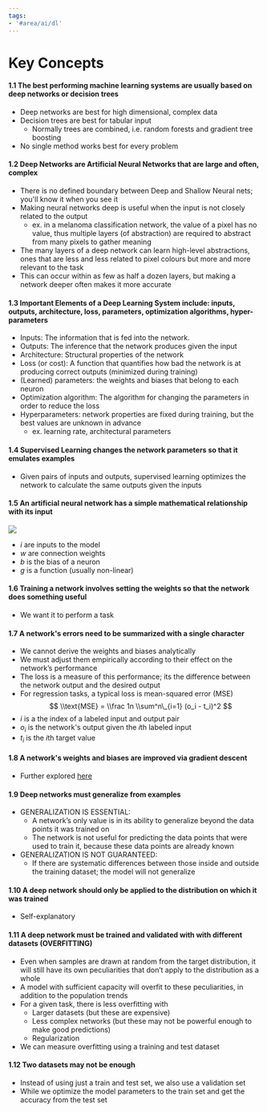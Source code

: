 ```yaml
---
tags:
- '#area/ai/dl'
---
```


# Key Concepts

#### 1.1 The best performing machine learning systems are usually based on deep networks or decision trees

- Deep networks are best for high dimensional, complex data
- Decision trees are best for tabular input
  - Normally trees are combined, i.e. random forests and gradient tree boosting
- No single method works best for every problem

#### 1.2 Deep Networks are Artificial Neural Networks that are large and often, complex

- There is no defined boundary between Deep and Shallow Neural nets; you'll know it when you see it
- Making neural networks deep is useful when the input is not closely related to the output
  - ex. in a melanoma classification network, the value of a pixel has no value, thus multiple layers (of abstraction) are required to abstract from many pixels to gather meaning
- The many layers of a deep network can learn high-level abstractions, ones that are less and less related to pixel colours but more and more relevant to the task
- This can occur within as few as half a dozen layers, but making a network deeper often makes it more accurate

#### 1.3 Important Elements of a Deep Learning System include: inputs, outputs, architecture, loss, parameters, optimization algorithms, hyper-parameters

- Inputs: The information that is fed into the network.
- Outputs: The inference that the network produces given the input
- Architecture: Structural properties of the network
- Loss (or cost): A function that quantifies how bad the network is at producing correct outputs (minimized during training)
- (Learned) parameters: the weights and biases that belong to each neuron
- Optimization algorithm: The algorithm for changing the parameters in order to reduce the loss
- Hyperparameters: network properties are fixed during training, but the best values are unknown in advance
  - ex. learning rate, architectural parameters

#### 1.4 Supervised Learning changes the network parameters so that it emulates examples

- Given pairs of inputs and outputs, supervised learning optimizes the network to calculate the same outputs given the inputs

#### 1.5 An artificial neural network has a simple mathematical relationship with its input

![](Pasted%20image%2020231216180530.png)

- $i$ are inputs to the model
- $w$ are connection weights
- $b$ is the bias of a neuron
- $g$ is a function (usually non-linear)

#### 1.6 Training a network involves setting the weights so that the network does something useful

- We want it to perform a task

#### 1.7 A network's errors need to be summarized with a single character

- We cannot derive the weights and biases analytically
- We must adjust them empirically according to their effect on the network’s performance
- The loss is a measure of this performance; its the difference between the network output and the desired output
- For regression tasks, a typical loss is mean-squared error (MSE)
  $$
  \\text{MSE} = \\frac 1n \\sum^n\_{i=1} (o_i -  t_i)^2
  $$
- $i$ is a the index of a labeled input and output pair
- $o_i$ is the network's output given the $i$th labeled input
- $t_i$ is the $i$th target value

#### 1.8 A network's weights and biases are improved via gradient descent

- Further explored [here](4-backprop.md)

#### 1.9 Deep networks must generalize from examples

- GENERALIZATION IS ESSENTIAL:
  - A network’s only value is in its ability to generalize beyond the data points it was trained on
  - The network is not useful for predicting the data points that were used to train it, because these data points are already known
- GENERALIZATION IS NOT GUARANTEED:
  - If there are systematic differences between those inside and outside the training dataset; the model will not generalize

#### 1.10 A deep network should only be applied to the distribution on which it was trained

- Self-explanatory

#### 1.11 A deep network must be trained and validated with with different datasets (OVERFITTING)

- Even when samples are drawn at random from the target distribution, it will still have its own peculiarities that don’t apply to the distribution as a whole
- A model with sufficient capacity will overfit to these peculiarities, in addition to the population trends
- For a given task, there is less overfitting with
  - Larger datasets (but these are expensive)
  - Less complex networks (but these may not be powerful enough to make good predictions)
  - Regularization
- We can measure overfitting using a training and test dataset

#### 1.12 Two datasets may not be enough

- Instead of using just a train and test set, we also use a validation set
- While we optimize the model parameters to the train set and get the accuracy from the test set